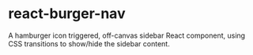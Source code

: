 # react-burger-nav
A hamburger icon triggered, off-canvas sidebar React component, using CSS transitions to show/hide the sidebar content.

